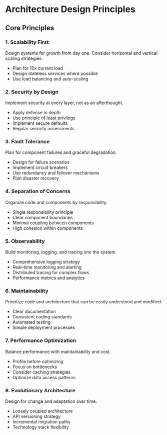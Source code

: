 # Architecture Design Principles

## Core Principles

### 1. Scalability First
Design systems for growth from day one. Consider horizontal and vertical scaling strategies.
- Plan for 10x current load
- Design stateless services where possible
- Use load balancing and auto-scaling

### 2. Security by Design
Implement security at every layer, not as an afterthought.
- Apply defense in depth
- Use principle of least privilege
- Implement secure defaults
- Regular security assessments

### 3. Fault Tolerance
Plan for component failures and graceful degradation.
- Design for failure scenarios
- Implement circuit breakers
- Use redundancy and failover mechanisms
- Plan disaster recovery

### 4. Separation of Concerns
Organize code and components by responsibility.
- Single responsibility principle
- Clear component boundaries
- Minimal coupling between components
- High cohesion within components

### 5. Observability
Build monitoring, logging, and tracing into the system.
- Comprehensive logging strategy
- Real-time monitoring and alerting
- Distributed tracing for complex flows
- Performance metrics and analytics

### 6. Maintainability
Prioritize code and architecture that can be easily understood and modified.
- Clear documentation
- Consistent coding standards
- Automated testing
- Simple deployment processes

### 7. Performance Optimization
Balance performance with maintainability and cost.
- Profile before optimizing
- Focus on bottlenecks
- Consider caching strategies
- Optimize data access patterns

### 8. Evolutionary Architecture
Design for change and adaptation over time.
- Loosely coupled architecture
- API versioning strategy
- Incremental migration paths
- Technology stack flexibility